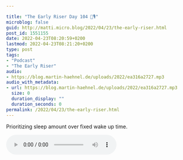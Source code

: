 ```yaml
---

title: "The Early Riser Day 104 🌅🎙"
microblog: false
guid: http://matti.micro.blog/2022/04/23/the-early-riser.html
post_id: 1551155
date: 2022-04-23T08:20:59+0200
lastmod: 2022-04-23T08:21:20+0200
type: post
tags:
- "Podcast"
- "The Early Riser"
audio:
- https://blog.martin-haehnel.de/uploads/2022/ea316a2727.mp3
audio_with_metadata:
- url: https://blog.martin-haehnel.de/uploads/2022/ea316a2727.mp3
  size: 0
  duration_display: ""
  duration_seconds: 0
permalink: /2022/04/23/the-early-riser.html
---
```

Prioritizing sleep amount over fixed wake up time.

<audio controls="controls" src="https://blog.martin-haehnel.de/uploads/2022/ea316a2727.mp3" preload="metadata" />
